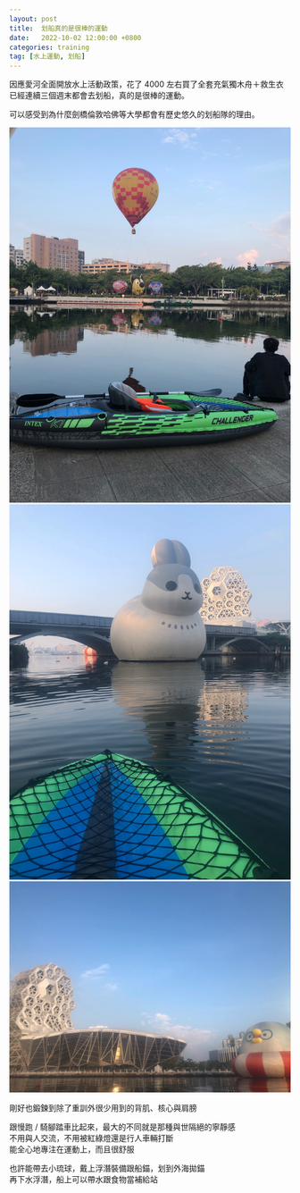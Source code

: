 ```yaml
---
layout: post
title:  划船真的是很棒的運動
date:   2022-10-02 12:00:00 +0800
categories: training
tag: [水上運動, 划船]
---
```


因應愛河全面開放水上活動政策，花了 4000 左右買了全套充氣獨木舟＋救生衣\
已經連續三個週末都會去划船，真的是很棒的運動。

可以感受到為什麼劍橋倫敦哈佛等大學都會有歷史悠久的划船隊的理由。

![img](/assets/images/rowing_boat/g1.png)
![img](/assets/images/rowing_boat/g2.png)
![img](/assets/images/rowing_boat/g3.png)

剛好也鍛鍊到除了重訓外很少用到的背肌、核心與肩膀

跟慢跑 / 騎腳踏車比起來，最大的不同就是那種與世隔絕的寧靜感\
不用與人交流，不用被紅綠燈還是行人車輛打斷\
能全心地專注在運動上，而且很舒服

也許能帶去小琉球，戴上浮潛裝備跟船錨，划到外海拋錨\
再下水浮潛，船上可以帶水跟食物當補給站
